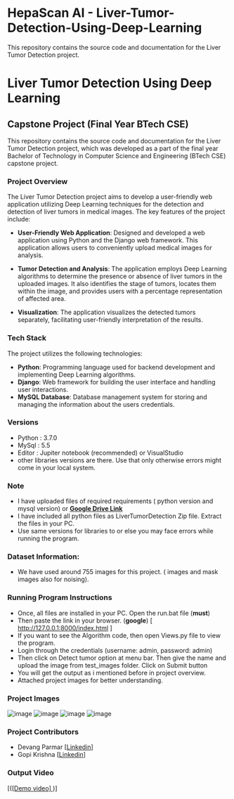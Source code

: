 # HepaScan AI - Liver-Tumor-Detection-Using-Deep-Learning
This repository contains the source code and documentation for the Liver Tumor Detection project.

# Liver Tumor Detection Using Deep Learning

## Capstone Project (Final Year BTech CSE)

This repository contains the source code and documentation for the Liver Tumor Detection project, which was developed as a part of the final year Bachelor of Technology in Computer Science and Engineering (BTech CSE) capstone project.

### Project Overview

The Liver Tumor Detection project aims to develop a user-friendly web application utilizing Deep Learning techniques for the detection and detection of liver tumors in medical images. The key features of the project include:

- **User-Friendly Web Application**: Designed and developed a web application using Python and the Django web framework. This application allows users to conveniently upload medical images for analysis.

- **Tumor Detection and Analysis**: The application employs Deep Learning algorithms to determine the presence or absence of liver tumors in the uploaded images. It also identifies the stage of tumors, locates them within the image, and provides users with a percentage representation of affected area.

- **Visualization**: The application visualizes the detected tumors separately, facilitating user-friendly interpretation of the results.

### Tech Stack

The project utilizes the following technologies:

- **Python**: Programming language used for backend development and implementing Deep Learning algorithms.
- **Django**: Web framework for building the user interface and handling user interactions.
- **MySQL Database**: Database management system for storing and managing the information about the users credentials.

### Versions
- Python   : 3.7.0
- MySql    : 5.5
- Editor   : Jupiter notebook (recommended) or VisualStudio   
- other libraries versions are there. Use that only otherwise errors might come in your local system.

### Note
- I have uploaded files of required requirements ( python version and mysql version) or <a href="https://drive.google.com/drive/folders/1xNZrCv-brEJmQ0ELoge_Q_57qGuJqEu4" target="_blank"><strong> Google Drive Link </strong></a>
- I have included all python files as LiverTumorDetection Zip file. Extract the files in your PC.
- Use same versions for libraries to or else you may face errors while running the program.

### Dataset Information:
- We have used around 755 images for this project. ( images and mask images also for noising).

### Running Program Instructions
- Once, all files are installed in your PC. Open the run.bat file (**must**)
- Then paste the link in your browser. (**google**) [ http://127.0.0.1:8000/index.html ]
- If you want to see the Algorithm code, then open Views.py file to view the program.
- Login through the credentials (username: admin, password: admin)
- Then click on Detect tumor option at menu bar. Then give the name and upload the image from test_images folder. Click on Submit button
- You will get the output as i mentioned before in project overview.
- Attached project images for better understanding.

### Project Images
![image](https://github.com/user-attachments/assets/d936145c-30b6-4206-97c8-f790e04c8442)
![image](https://github.com/user-attachments/assets/ab8ba272-4289-4f99-bc7e-dff4b9a3ab45)
![image](https://github.com/user-attachments/assets/63c76ea2-3d82-4abf-965b-9f85d5f24f36)
![image](https://github.com/user-attachments/assets/f18ebf42-a106-46af-b64d-832cfb60eda7)




### Project Contributors
- Devang Parmar [<a href ="https://www.linkedin.com/in/devangparmar185/" target="_blank">Linkedin</a>]
- Gopi Krishna [<a href ="https://www.linkedin.com/in/gopi76/" target="_blank">Linkedin</a>]

### Output Video
[(<a href="https://drive.google.com/file/d/1keww2HXV0lASPUB6a6Xy5r_jZ2USjAIM/view?usp=drive_link" target="_blank">[Demo video] </a>)]


